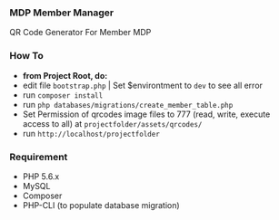 ### MDP Member Manager
QR Code Generator For Member MDP

### How To
- **from Project Root, do:**
- edit file ```bootstrap.php``` | Set $environtment to ```dev``` to see all error
- run ```composer install```
- run ```php databases/migrations/create_member_table.php```
- Set Permission of qrcodes image files to 777 (read, write, execute access to all) at ```projectfolder/assets/qrcodes/```
- run ```http://localhost/projectfolder```

### Requirement
- PHP 5.6.x
- MySQL
- Composer
- PHP-CLI (to populate database migration)

